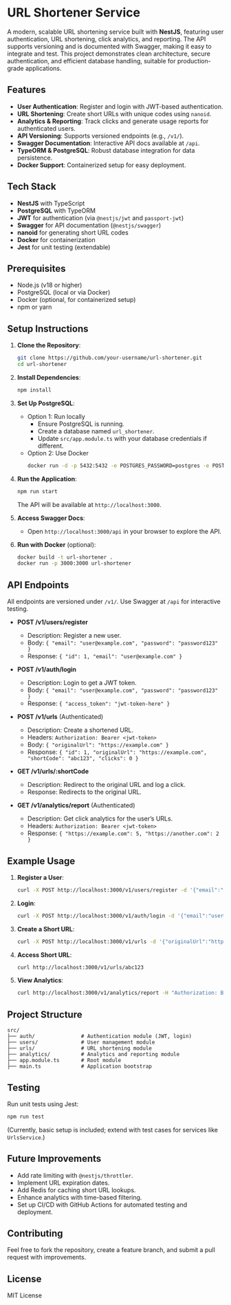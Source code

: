 # URL Shortener Service

A modern, scalable URL shortening service built with **NestJS**, featuring user authentication, URL shortening, click analytics, and reporting. The API supports versioning and is documented with Swagger, making it easy to integrate and test. This project demonstrates clean architecture, secure authentication, and efficient database handling, suitable for production-grade applications.

## Features

- **User Authentication**: Register and login with JWT-based authentication.
- **URL Shortening**: Create short URLs with unique codes using `nanoid`.
- **Analytics & Reporting**: Track clicks and generate usage reports for authenticated users.
- **API Versioning**: Supports versioned endpoints (e.g., `/v1/`).
- **Swagger Documentation**: Interactive API docs available at `/api`.
- **TypeORM & PostgreSQL**: Robust database integration for data persistence.
- **Docker Support**: Containerized setup for easy deployment.

## Tech Stack

- **NestJS** with TypeScript
- **PostgreSQL** with TypeORM
- **JWT** for authentication (via `@nestjs/jwt` and `passport-jwt`)
- **Swagger** for API documentation (`@nestjs/swagger`)
- **nanoid** for generating short URL codes
- **Docker** for containerization
- **Jest** for unit testing (extendable)

## Prerequisites

- Node.js (v18 or higher)
- PostgreSQL (local or via Docker)
- Docker (optional, for containerized setup)
- npm or yarn

## Setup Instructions

1. **Clone the Repository**:

   ```bash
   git clone https://github.com/your-username/url-shortener.git
   cd url-shortener
   ```

2. **Install Dependencies**:

   ```bash
   npm install
   ```

3. **Set Up PostgreSQL**:
   - Option 1: Run locally
     - Ensure PostgreSQL is running.
     - Create a database named `url_shortener`.
     - Update `src/app.module.ts` with your database credentials if different.
   - Option 2: Use Docker
     ```bash
     docker run -d -p 5432:5432 -e POSTGRES_PASSWORD=postgres -e POSTGRES_DB=url_shortener postgres
     ```

4. **Run the Application**:

   ```bash
   npm run start
   ```

   The API will be available at `http://localhost:3000`.

5. **Access Swagger Docs**:
   - Open `http://localhost:3000/api` in your browser to explore the API.

6. **Run with Docker** (optional):
   ```bash
   docker build -t url-shortener .
   docker run -p 3000:3000 url-shortener
   ```

## API Endpoints

All endpoints are versioned under `/v1/`. Use Swagger at `/api` for interactive testing.

- **POST /v1/users/register**
  - Description: Register a new user.
  - Body: `{ "email": "user@example.com", "password": "password123" }`
  - Response: `{ "id": 1, "email": "user@example.com" }`

- **POST /v1/auth/login**
  - Description: Login to get a JWT token.
  - Body: `{ "email": "user@example.com", "password": "password123" }`
  - Response: `{ "access_token": "jwt-token-here" }`

- **POST /v1/urls** (Authenticated)
  - Description: Create a shortened URL.
  - Headers: `Authorization: Bearer <jwt-token>`
  - Body: `{ "originalUrl": "https://example.com" }`
  - Response: `{ "id": 1, "originalUrl": "https://example.com", "shortCode": "abc123", "clicks": 0 }`

- **GET /v1/urls/:shortCode**
  - Description: Redirect to the original URL and log a click.
  - Response: Redirects to the original URL.

- **GET /v1/analytics/report** (Authenticated)
  - Description: Get click analytics for the user’s URLs.
  - Headers: `Authorization: Bearer <jwt-token>`
  - Response: `{ "https://example.com": 5, "https://another.com": 2 }`

## Example Usage

1. **Register a User**:

   ```bash
   curl -X POST http://localhost:3000/v1/users/register -d '{"email":"user@example.com","password":"password123"}' -H "Content-Type: application/json"
   ```

2. **Login**:

   ```bash
   curl -X POST http://localhost:3000/v1/auth/login -d '{"email":"user@example.com","password":"password123"}' -H "Content-Type: application/json"
   ```

3. **Create a Short URL**:

   ```bash
   curl -X POST http://localhost:3000/v1/urls -d '{"originalUrl":"https://example.com"}' -H "Content-Type: application/json" -H "Authorization: Bearer <jwt-token>"
   ```

4. **Access Short URL**:

   ```bash
   curl http://localhost:3000/v1/urls/abc123
   ```

5. **View Analytics**:
   ```bash
   curl http://localhost:3000/v1/analytics/report -H "Authorization: Bearer <jwt-token>"
   ```

## Project Structure

```
src/
├── auth/               # Authentication module (JWT, login)
├── users/              # User management module
├── urls/               # URL shortening module
├── analytics/          # Analytics and reporting module
├── app.module.ts       # Root module
├── main.ts             # Application bootstrap
```

## Testing

Run unit tests using Jest:

```bash
npm run test
```

(Currently, basic setup is included; extend with test cases for services like `UrlsService`.)

## Future Improvements

- Add rate limiting with `@nestjs/throttler`.
- Implement URL expiration dates.
- Add Redis for caching short URL lookups.
- Enhance analytics with time-based filtering.
- Set up CI/CD with GitHub Actions for automated testing and deployment.

## Contributing

Feel free to fork the repository, create a feature branch, and submit a pull request with improvements.

## License

MIT License
